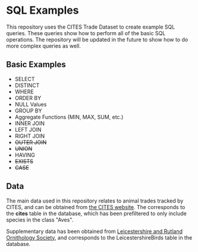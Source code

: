 # SQL Examples
This repository uses the CITES Trade Dataset to create example SQL queries. These queries show how to perform all of the basic SQL operations. The repository will be updated in the future to show how to do more complex queries as well.

## Basic Examples
 * SELECT
 * DISTINCT
 * WHERE
 * ORDER BY
 * NULL Values
 * GROUP BY
 * Aggregate Functions (MIN, MAX, SUM, etc.)
 * INNER JOIN
 * LEFT JOIN
 * RIGHT JOIN
 * ~~OUTER JOIN~~
 * ~~UNION~~
 * HAVING
 * ~~EXISTS~~
 * ~~CASE~~


## Data
The main data used in this repository relates to animal trades tracked by CITES, and can be obtained from [the CITES website](https://trade.cites.org/en/cites_trade/#). The corresponds to the __cites__ table in the database, which has been prefiltered to only include species in the class "Aves".

Supplementary data has been obtained from [Leicestershire and Rutland Ornithology Society](https://lros.org.uk/), and corresponds to the LeicestershireBirds table in the database.
 